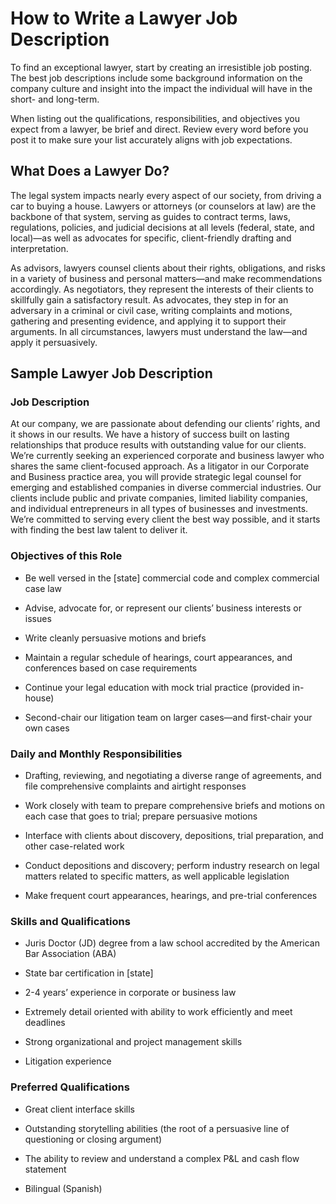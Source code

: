 # How to Write a Lawyer Job Description

To find an exceptional lawyer, start by creating an irresistible job posting. The best job descriptions include some background information on the company culture and insight into the impact the individual will have in the short- and long-term.

When listing out the qualifications, responsibilities, and objectives you expect from a lawyer, be brief and direct. Review every word before you post it to make sure your list accurately aligns with job expectations.

## What Does a Lawyer Do?

The legal system impacts nearly every aspect of our society, from driving a car to buying a house. Lawyers or attorneys (or counselors at law) are the backbone of that system, serving as guides to contract terms, laws, regulations, policies, and judicial decisions at all levels (federal, state, and local)—as well as advocates for specific, client-friendly drafting and interpretation.

As advisors, lawyers counsel clients about their rights, obligations, and risks in a variety of business and personal matters—and make recommendations accordingly. As negotiators, they represent the interests of their clients to skillfully gain a satisfactory result. As advocates, they step in for an adversary in a criminal or civil case, writing complaints and motions, gathering and presenting evidence, and applying it to support their arguments. In all circumstances, lawyers must understand the law—and apply it persuasively.
## Sample Lawyer Job Description

### Job Description

At our company, we are passionate about defending our clients’ rights, and it shows in our results. We have a history of success built on lasting relationships that produce results with outstanding value for our clients. We’re currently seeking an experienced corporate and business lawyer who shares the same client-focused approach. As a litigator in our Corporate and Business practice area, you will provide strategic legal counsel for emerging and established companies in diverse commercial industries. Our clients include public and private companies, limited liability companies, and individual entrepreneurs in all types of businesses and investments. We’re committed to serving every client the best way possible, and it starts with finding the best law talent to deliver it.

### Objectives of this Role

* Be well versed in the [state] commercial code and complex commercial case law

* Advise, advocate for, or represent our clients’ business interests or issues

* Write cleanly persuasive motions and briefs

* Maintain a regular schedule of hearings, court appearances, and conferences based on case requirements

* Continue your legal education with mock trial practice (provided in-house)

* Second-chair our litigation team on larger cases—and first-chair your own cases

### Daily and Monthly Responsibilities

* Drafting, reviewing, and negotiating a diverse range of agreements, and file comprehensive complaints and airtight responses

* Work closely with team to prepare comprehensive briefs and motions on each case that goes to trial; prepare persuasive motions

* Interface with clients about discovery, depositions, trial preparation, and other case-related work

* Conduct depositions and discovery; perform industry research on legal matters related to specific matters, as well applicable legislation 

* Make frequent court appearances, hearings, and pre-trial conferences

### Skills and Qualifications

* Juris Doctor (JD) degree from a law school accredited by the American Bar Association (ABA)

* State bar certification in [state]

* 2-4 years’ experience in corporate or business law

* Extremely detail oriented with ability to work efficiently and meet deadlines

* Strong organizational and project management skills

* Litigation experience

### Preferred Qualifications

* Great client interface skills

* Outstanding storytelling abilities (the root of a persuasive line of questioning or closing argument)

* The ability to review and understand a complex P&amp;L and cash flow statement

* Bilingual (Spanish)


